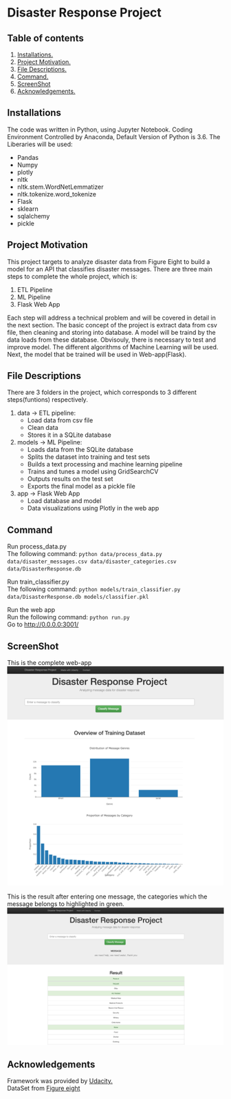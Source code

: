 # Disaster Response Project

## Table of contents
1. [Installations.](#install)       
2. [Project Motivation.](#proj)      
3. [File Descriptions.](#file)
4. [Command.](#Command)   
5. [ScreenShot](#screen)
6. [Acknowledgements.](#author)    

<a name="install"></a>
## Installations
The code was written in Python, using Jupyter Notebook. Coding Environment Controlled by Anaconda, Default Version of Python is 3.6. The Liberaries will be used:
- Pandas
- Numpy
- plotly
- nltk
- nltk.stem.WordNetLemmatizer
- nltk.tokenize.word_tokenize
- Flask
- sklearn
- sqlalchemy
- pickle

<a name="proj"></a>
## Project Motivation
This project targets to analyze disaster data from Figure Eight to build a model for an API that classifies disaster messages. There are three main steps to complete the whole project, which is:
1. ETL Pipeline
2. ML Pipeline
3. Flask Web App

Each step will address a technical problem and will be covered in detail in the next section. The basic concept of the project is extract data from csv file, then cleaning and storing into database. A model will be traind by the data loads from these database. Obvisouly, there is necessary to test and improve model. The different algorithms of Machine Learning will be used. Next, the model that be trained will be used in Web-app(Flask).

<a name="file"></a>
## File Descriptions
There are 3 folders in the project, which corresponds to 3 different steps(funtions) respectively.
1. data -> ETL pipeline: 
   - Load data from csv file
   - Clean data
   - Stores it in a SQLite database
2. models -> ML Pipeline:
   - Loads data from the SQLite database
   - Splits the dataset into training and test sets
   - Builds a text processing and machine learning pipeline
   - Trains and tunes a model using GridSearchCV
   - Outputs results on the test set
   - Exports the final model as a pickle file
3. app -> Flask Web App
   - Load database and model
   - Data visualizations using Plotly in the web app

<a name="Command"></a>
## Command
Run process_data.py         
The following command: <code>python data/process_data.py data/disaster_messages.csv data/disaster_categories.csv data/DisasterResponse.db</code>

Run train_classifier.py        
The following command: <code>python models/train_classifier.py data/DisasterResponse.db models/classifier.pkl</code>

Run the web app        
Run the following command: <code>python run.py</code>          
Go to http://0.0.0.0:3001/

<a name="screen"></a>
## ScreenShot
This is the complete web-app
<img src="https://github.com/Howie4PP/Disaster_Response/blob/master/Screenshot%202019-02-19%20at%203.14.15%20PM.png">   

This is the result after entering one message, the categories which the message belongs to highlighted in green.
<img src="https://github.com/Howie4PP/Disaster_Response/blob/master/Screenshot%202019-02-19%20at%203.13.30%20PM.png">   

<a name="author"></a>
## Acknowledgements
Framework was provided by <a href='https://www.udacity.com/'>Udacity.</a>       
DataSet from <a href='https://www.figure-eight.com/'> Figure eight</a>
